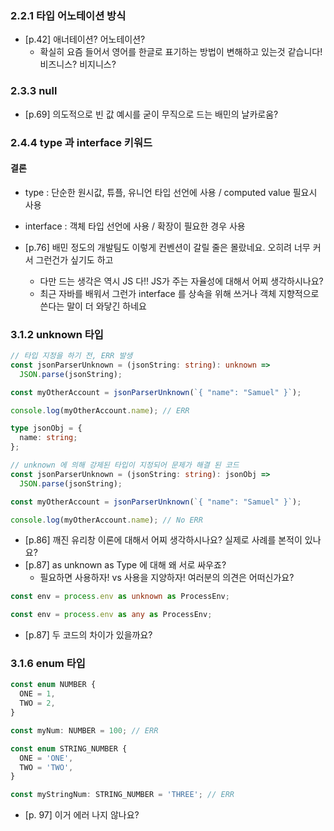 ### 2.2.1 타입 어노테이션 방식

- [p.42] 애너테이션? 어노테이션?
  - 확실히 요즘 들어서 영어를 한글로 표기하는 방법이 변해하고 있는것 같습니다! 비즈니스? 비지니스?

### 2.3.3 null

- [p.69] 의도적으로 빈 값 예시를 굳이 무직으로 드는 배민의 날카로움?

### 2.4.4 type 과 interface 키워드

#### 결론

- type : 단순한 원시값, 튜플, 유니언 타입 선언에 사용 / computed value 필요시 사용
- interface : 객체 타입 선언에 사용 / 확장이 필요한 경우 사용

- [p.76] 배민 정도의 개발팀도 이렇게 컨벤션이 갈릴 줄은 몰랐네요. 오히려 너무 커서 그런건가 싶기도 하고
  - 다만 드는 생각은 역시 JS 다!! JS가 주는 자율성에 대해서 어찌 생각하시나요?
  - 최근 자바를 배워서 그런가 interface 를 상속을 위해 쓰거나 객체 지향적으로 쓴다는 말이 더 와닿긴 하네요

### 3.1.2 unknown 타입

```ts
// 타입 지정을 하기 전, ERR 발생
const jsonParserUnknown = (jsonString: string): unknown =>
  JSON.parse(jsonString);

const myOtherAccount = jsonParserUnknown(`{ "name": "Samuel" }`);

console.log(myOtherAccount.name); // ERR
```

```ts
type jsonObj = {
  name: string;
};

// unknown 에 의해 강제된 타입이 지정되어 문제가 해결 된 코드
const jsonParserUnknown = (jsonString: string): jsonObj =>
  JSON.parse(jsonString);

const myOtherAccount = jsonParserUnknown(`{ "name": "Samuel" }`);

console.log(myOtherAccount.name); // No ERR
```

- [p.86] 깨진 유리창 이론에 대해서 어찌 생각하시나요? 실제로 사례를 본적이 있나요?
- [p.87] as unknown as Type 에 대해 왜 서로 싸우죠?
  - 필요하면 사용하자! vs 사용을 지양하자! 여러분의 의견은 어떠신가요?

```ts
const env = process.env as unknown as ProcessEnv;

const env = process.env as any as ProcessEnv;
```

- [p.87] 두 코드의 차이가 있을까요?

### 3.1.6 enum 타입

```ts
const enum NUMBER {
  ONE = 1,
  TWO = 2,
}

const myNum: NUMBER = 100; // ERR

const enum STRING_NUMBER {
  ONE = 'ONE',
  TWO = 'TWO',
}

const myStringNum: STRING_NUMBER = 'THREE'; // ERR
```

- [p. 97] 이거 에러 나지 않나요?
